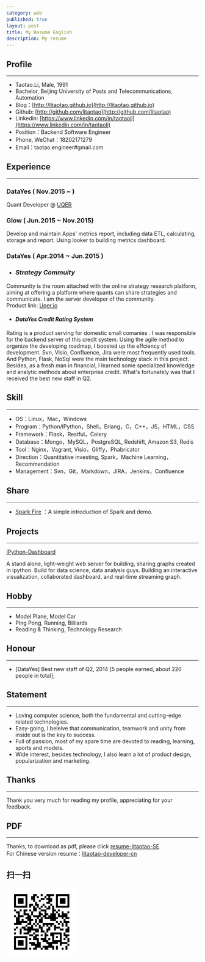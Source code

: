 ```yaml
---
category: web
published: true
layout: post
title: My Resume English
description: My resume
---
```


Profile
---  
---
- Taotao.Li, Male, 1991
- Bachelor, Beijing University of Posts and Telecommunications, Automation
- Blog：[http://litaotao.github.io](http://litaotao.github.io)
- Github: [http://github.com/litaotao](http://github.com/litaotao)
- Linkedin: [https://www.linkedin.com/in/taotaoli](https://www.linkedin.com/in/taotaoli)
- Position：Backend Software Engineer
- Phone, WeChat：18202171279  
- Email：taotao.engineer#gmail.com

Experience
---  
---

### DataYes ( Nov.2015 ~ )

Quant Developer @ [UQER](uqer.io)

### Glow ( Jun.2015 ~ Nov.2015)

Develop and maintain Apps' metrics report, including data ETL, calculating, storage and report. Using looker to building metrics dashboard.


### DataYes ( Apr.2014 ~ Jun.2015 )

- ### ***Strategy Commuity***
Community is the room attached with the online strategy research platform, aiming at offering a platform where quants can share strategies and communicate. I am the server developer of the community.    
Product link: [Uqer.io](https://uqer.io/community/)


- #### ***DataYes Credit Rating System***
Rating is a product serving for domestic small comanies . I was responsible for the backend server of this credit system. Using the agile method to organize the developing roadmap, I boosted up the effciency of development. Svn, Visio, Confluence, Jira were most frequently used tools. And Python, Flask, NoSql were the main technology stack in this project. Besides, as a fresh man in financial, I learned some specialized knowledge and analytic methods about enterprise credit. What's fortunately was that I received the best new staff in Q2.    

Skill
---  
---

- OS：Linux，Mac，Windows
- Program：Python/IPython，Shell，Erlang，C，C++，JS，HTML，CSS
- Framework：Flask，Restful，Celery
- Database：Mongo，MySQL，PostgreSQL, Redshift, Amazon S3, Redis
- Tool：Nginx，Vagrant, Visio，Gliffy，Phabricator
- Direction：Quantitative investing, Spark，Machine Learning，Recommendation
- Management：Svn，Git，Markdown，JIRA，Jenkins，Confluence

Share
---  
---
- [Spark Fire](../files/spark-fire.ppt) ：A simple introduction of Spark and demo.

Projects
---  
---
[IPython-Dashboard](https://github.com/litaotao/IPython-Dashboard)   

A stand alone, light-weight web server for building, sharing graphs created in ipython. Build for data science, data analysis guys. Building an interactive visualization, collaborated dashboard, and real-time streaming graph.

Hobby
---  
---
- Model Plane, Model Car
- Ping Pong, Running, Billiards
- Reading & Thinking, Technology Research

Honour
---  
---  
- [DataYes] Best new staff of Q2, 2014 [5 people earned, about 220 people in total];


Statement
---
---    
- Loving computer science, both the fundamental and cutting-edge related technologies.
- Easy-going, I beleive that communication, teamwork and unity from inside out is the key to success.   
- Full of passion, most of my spare time are devoted to reading, learning, sports and models.
- Wide interest, besides technology, I also learn a lot of product design, popularization and marketing.



Thanks
---  
---

Thank you very much for reading my profile, appreciating for your feedback.


PDF
---  
---

Thanks, to download as pdf, please click [resume-litaotao-SE](../files/litaotao-developer-en.pdf)     
For Chinese version resume：[litaotao-developer-cn](../resume)



## 扫一扫     

![2014-11-08-resume-en.md](../../images/share/2014-11-08-resume-en.md.jpg)

